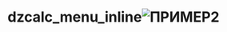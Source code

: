 # dzcalc_menu_inline![ПРИМЕР2](https://user-images.githubusercontent.com/101212310/211011361-c49b7aeb-7acb-433b-938f-08a01d38b1f3.jpg)
